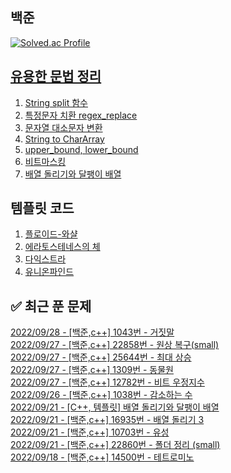 

## 백준
[![Solved.ac Profile](http://mazassumnida.wtf/api/v2/generate_badge?boj=dkswnkk)](https://solved.ac/dkswnkk/)

[유용한 문법 정리](https://dkswnkk.tistory.com/483?category=549172)
--
1. [String split 함수](https://dkswnkk.tistory.com/476?category=549172)
2. [특정문자 치환 regex_replace](https://dkswnkk.tistory.com/479?category=549172)
3. [문자열 대소문자 변환](https://dkswnkk.tistory.com/483?category=549172)
4. [String to CharArray](https://dkswnkk.tistory.com/249?category=549172)
5. [upper_bound, lower_bound](https://dkswnkk.tistory.com/533)
6. [비트마스킹](https://dkswnkk.tistory.com/650)
7. [배열 돌리기와 달팽이 배열](https://dkswnkk.tistory.com/660?category=549172)

## 템플릿 코드
1. [플로이드-와샬](https://dkswnkk.tistory.com/535)
2. [에라토스테네스의 체](https://dkswnkk.tistory.com/490?category=549172)
3. [다익스트라](https://dkswnkk.tistory.com/546)
4. [유니온파인드](https://dkswnkk.tistory.com/627)

## ✅ 최근 푼 문제

[2022/09/28 - [백준,c++] 1043번 - 거짓말](https://dkswnkk.tistory.com/666) <br/>
[2022/09/27 - [백준,c++] 22858번 - 원상 복구(small)](https://dkswnkk.tistory.com/665) <br/>
[2022/09/27 - [백준,c++] 25644번 - 최대 상승](https://dkswnkk.tistory.com/664) <br/>
[2022/09/27 - [백준,c++] 1309번 - 동물원](https://dkswnkk.tistory.com/663) <br/>
[2022/09/27 - [백준,c++] 12782번 - 비트 우정지수](https://dkswnkk.tistory.com/662) <br/>
[2022/09/26 - [백준,c++] 1038번 - 감소하는 수](https://dkswnkk.tistory.com/661) <br/>
[2022/09/21 - [C++, 템플릿] 배열 돌리기와 달팽이 배열](https://dkswnkk.tistory.com/660) <br/>
[2022/09/21 - [백준,c++] 16935번 - 배열 돌리기 3](https://dkswnkk.tistory.com/659) <br/>
[2022/09/21 - [백준,c++] 10703번 - 유성](https://dkswnkk.tistory.com/658) <br/>
[2022/09/21 - [백준,c++] 22860번 - 폴더 정리 (small)](https://dkswnkk.tistory.com/657) <br/>
[2022/09/18 - [백준,c++] 14500번 - 테트로미노](https://dkswnkk.tistory.com/656) <br/>
